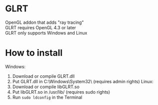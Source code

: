 # GLRT
OpenGL addon that adds "ray tracing" <br>
GLRT requires OpenGL 4.3 or later <br>
GLRT only supports Windows and Linux <br>
# How to install
Windows: <br>
1. Download or compile GLRT.dll
2. Put GLRT.dll in C:\Windows\System32\ (requires admin rights)
Linux: <br>
1. Download or compile libGLRT.so
2. Put libGLRT.so in /usr/lib/ (requires sudo rights)
3. Run ```sudo ldconfig``` in the Terminal
